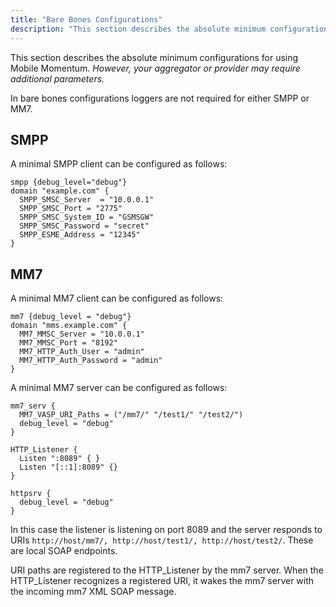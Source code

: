 ```yaml
---
title: "Bare Bones Configurations"
description: "This section describes the absolute minimum configurations for using Mobile Momentum However your aggregator or provider may require additional parameters In bare bones configurations loggers are not required for either SMPP or MM 7 A minimal SMPP client can be configured as follows Example 5 1 smpp client A minimal..."
---
```


This section describes the absolute minimum configurations for using Mobile Momentum. *However, your aggregator or provider may require additional parameters.* 

In bare bones configurations loggers are not required for either SMPP or MM7.

## <a name="idp165856"></a> SMPP

A minimal SMPP client can be configured as follows:

<a name="quickmob.bare.bones.smpp.client"></a> 


```
smpp {debug_level="debug"}
domain "example.com" {
  SMPP_SMSC_Server  = "10.0.0.1"
  SMPP_SMSC_Port = "2775"
  SMPP_SMSC_System_ID = "GSMSGW"
  SMPP_SMSC_Password = "secret"
  SMPP_ESME_Address = "12345"
}
```

## <a name="idm38480"></a> MM7

A minimal MM7 client can be configured as follows:

<a name="quickmob.bare.bones.mm7.client"></a> 


```
mm7 {debug_level = "debug"}
domain "mms.example.com" {
  MM7_MMSC_Server = "10.0.0.1"
  MM7_MMSC_Port = "8192"
  MM7_HTTP_Auth_User = "admin"
  MM7_HTTP_Auth_Password = "admin"
}
```

A minimal MM7 server can be configured as follows:

<a name="quickmob.bare.bones.mm7.server"></a> 


```
mm7_serv {
  MM7_VASP_URI_Paths = ("/mm7/" "/test1/" "/test2/")
  debug_level = "debug"
}

HTTP_Listener {
  Listen ":8089" { }
  Listen "[::1]:8089" {}
}

httpsrv {
  debug_level = "debug"
}
```

In this case the listener is listening on port 8089 and the server responds to URIs `http://host/mm7/, http://host/test1/, http://host/test2/`. These are local SOAP endpoints.

URI paths are registered to the HTTP_Listener by the mm7 server. When the HTTP_Listener recognizes a registered URI, it wakes the mm7 server with the incoming mm7 XML SOAP message.